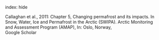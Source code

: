 index: hide

<div class="Citation">

  <div class="Citation-body">
    <div class="Citation-text">Callaghan et al., 2011: Chapter 5, Changing permafrost and its impacts. In Snow, Water, Ice and Permafrost in the Arctic (SWIPA). Arctic Monitoring and Assessment Program (AMAP), In: <span class="Article-bookTitle"></span>Oslo, Norway,</div>
    <div class="Citation-links">
      <div class="CitationLink" data-href="https://scholar.google.com/scholar?q=Chapter+5%2C+Changing+permafrost+and+its+impacts.+In+Snow%2C+Water%2C+Ice+and+Permafrost+in+the+Arctic+%28SWIPA%29.+Arctic+Monitoring+and+Assessment+Program+%28AMAP%29">
        <div class="CitationLink-icon CitationLink-Scholar"></div>
        <div class="CitationLink-text">Google Scholar</div>
      </div>
    </div>
  </div>
</div>


<div class="Citation-copy">

</div>